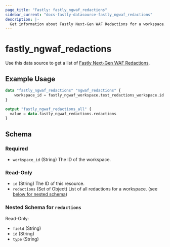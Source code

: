 ```yaml
---
page_title: "Fastly: fastly_ngwaf_redactions"
sidebar_current: "docs-fastly-datasource-fastly_ngwaf_redactions"
description: |-
  Get information about Fastly Next-Gen WAF Redactions for a workspace.
---
```


# fastly_ngwaf_redactions

Use this data source to get a list of [Fastly Next-Gen WAF Redactions][1].

## Example Usage

```terraform
data "fastly_ngwaf_redactions" "ngwaf_redactions" {
    workspace_id = fastly_ngwaf_workspace.test_redactions_workspace.id
}

output "fastly_ngwaf_redactions_all" {
  value = data.fastly_ngwaf_redactions.redactions
}
```

[1]: https://www.fastly.com/documentation/reference/api/ngwaf/redactions/

<!-- schema generated by tfplugindocs -->
## Schema

### Required

- `workspace_id` (String) The ID of the workspace.

### Read-Only

- `id` (String) The ID of this resource.
- `redactions` (Set of Object) List of all redactions for a workspace. (see [below for nested schema](#nestedatt--redactions))

<a id="nestedatt--redactions"></a>
### Nested Schema for `redactions`

Read-Only:

- `field` (String)
- `id` (String)
- `type` (String)
